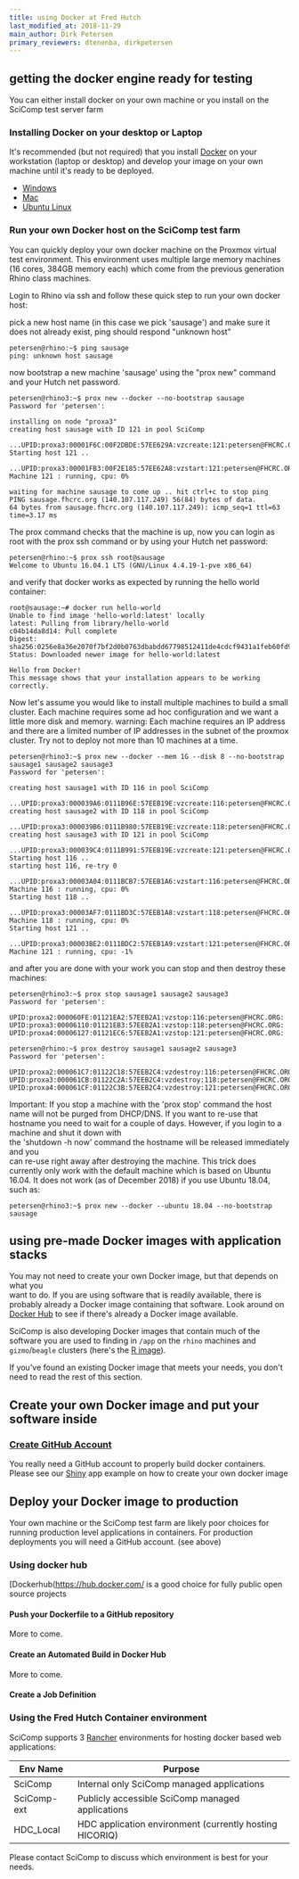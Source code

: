 ```yaml
---
title: using Docker at Fred Hutch
last_modified_at: 2018-11-29
main_author: Dirk Petersen
primary_reviewers: dtenenba, dirkpetersen
---
```

## getting the docker engine ready for testing

You can either install docker on your own machine or you install on the SciComp test server farm 

### Installing Docker on your desktop or Laptop

It's recommended (but not required) that you install
[Docker](https://www.docker.com/) on your workstation (laptop or desktop)
and develop your image on your own machine until it's ready to be deployed.

* [Windows](https://www.docker.com/docker-windows)
* [Mac](https://www.docker.com/docker-mac)
* [Ubuntu Linux](https://www.docker.com/docker-ubuntu)


### Run your own Docker host on the SciComp test farm 

You can quickly deploy your own docker machine on the Proxmox virtual test environment. 
This environment uses multiple large memory machines (16 cores, 384GB memory each) which come 
from the previous generation Rhino class machines.

Login to Rhino via ssh and follow these quick step to run your own docker host:

pick a new host name (in this case we pick 'sausage') and 
make sure it does not already exist, ping should respond "unknown host"

    petersen@rhino:~$ ping sausage
    ping: unknown host sausage

​now bootstrap a new machine 'sausage' using the "prox new" command and your Hutch net password.

    petersen@rhino3:~$ prox new --docker --no-bootstrap sausage
    Password for 'petersen':

    installing on node "proxa3"
    creating host sausage with ID 121 in pool SciComp
        ...UPID:proxa3:00001F6C:00F2DBDE:57EE629A:vzcreate:121:petersen@FHCRC.ORG:
    ​Starting host 121 ..
        ...UPID:proxa3:00001FB3:00F2E185:57EE62A8:vzstart:121:petersen@FHCRC.ORG:
    Machine 121 : running, cpu: 0% 

    waiting for machine sausage to come up .. hit ctrl+c to stop ping
    PING sausage.fhcrc.org (140.107.117.249) 56(84) bytes of data.
    64 bytes from sausage.fhcrc.org (140.107.117.249): icmp_seq=1 ttl=63 time=3.17 ms

The prox command checks that the machine is up, now you can login as root with the prox ssh command
or by using your Hutch net password​:​

    petersen@rhino:~$ prox ssh root@sausage
    Welcome to Ubuntu 16.04.1 LTS (GNU/Linux 4.4.19-1-pve x86_64)

and verify that docker works as expected by running the hello world container:

    root@sausage:~# docker run hello-world
    Unable to find image 'hello-world:latest' locally
    latest: Pulling from library/hello-world
    c04b14da8d14: Pull complete 
    Digest: sha256:0256e8a36e2070f7bf2d0b0763dbabdd67798512411de4cdcf9431a1feb60fd9
    Status: Downloaded newer image for hello-world:latest

    Hello from Docker!
    This message shows that your installation appears to be working correctly.​
    
Now let's assume you would like to install multiple machines to build a small 
cluster. Each machine requires some ad hoc configuration and we want a little 
more disk and memory. warning: Each machine requires an IP address and there 
are a limited number of IP addresses in the subnet of the proxmox cluster. 
Try not to deploy not more than 10 machines at a time.

    petersen@rhino3:~$ prox new --docker --mem 1G --disk 8 --no-bootstrap  sausage1 sausage2 sausage3
    Password for 'petersen':

    creating host sausage1 with ID 116 in pool SciComp
        ...UPID:proxa3:000039A6:0111B96E:57EEB19E:vzcreate:116:petersen@FHCRC.ORG:
    creating host sausage2 with ID 118 in pool SciComp
        ...UPID:proxa3:000039B6:0111B980:57EEB19E:vzcreate:118:petersen@FHCRC.ORG:
    creating host sausage3 with ID 121 in pool SciComp
        ...UPID:proxa3:000039C4:0111B991:57EEB19E:vzcreate:121:petersen@FHCRC.ORG:
    Starting host 116 ..
    starting host 116, re-try 0
        ...UPID:proxa3:00003A04:0111BCB7:57EEB1A6:vzstart:116:petersen@FHCRC.ORG:
    Machine 116 : running, cpu: 0% 
    Starting host 118 ..
        ...UPID:proxa3:00003AF7:0111BD3C:57EEB1A8:vzstart:118:petersen@FHCRC.ORG:
    Machine 118 : running, cpu: 0% 
    Starting host 121 ..
        ...UPID:proxa3:00003BE2:0111BDC2:57EEB1A9:vzstart:121:petersen@FHCRC.ORG:
    Machine 121 : running, cpu: -1% ​

and after you are done with your work you can stop and then destroy these machines: 

    petersen@rhino3:~$ prox stop sausage1 sausage2 sausage3
    Password for 'petersen':

    UPID:proxa2:000060FE:01121EA2:57EEB2A1:vzstop:116:petersen@FHCRC.ORG:
    UPID:proxa3:00006110:01121EB3:57EEB2A1:vzstop:118:petersen@FHCRC.ORG:
    UPID:proxa4:00006127:01121EC6:57EEB2A1:vzstop:121:petersen@FHCRC.ORG:

    petersen@rhino:~$ prox destroy sausage1 sausage2 sausage3
    Password for 'petersen':

    UPID:proxa2:000061C7:01122C18:57EEB2C4:vzdestroy:116:petersen@FHCRC.ORG:
    UPID:proxa3:000061CB:01122C2A:57EEB2C4:vzdestroy:118:petersen@FHCRC.ORG:
    UPID:proxa4:000061CF:01122C3B:57EEB2C4:vzdestroy:121:petersen@FHCRC.ORG:​​

Important: If you stop a machine with the 'prox stop' command the host name will 
not be purged from DHCP/DNS. If you want to re-use that hostname you need to wait 
for a couple of days. However, if you login to a machine and shut it down with  
the 'shutdown -h now' command the hostname will be released immediately and you  
can re-use right away after destroying the machine. This trick does currently 
only work with the default machine which is based on Ubuntu 16.04. It does not 
work (as of December 2018) if you use Ubuntu 18.04, such as:

    petersen@rhino3:~$ prox new --docker --ubuntu 18.04 --no-bootstrap sausage

## using pre-made Docker images with application stacks

You may not need to create your own Docker image, but that depends on what you  
want to do. If you are using software that is readily available, there is probably 
already a Docker image containing that software. 
Look around on [Docker Hub](https://hub.docker.com/) to see if there's already a 
Docker image available.

SciComp is also developing Docker images that contain much of the software you 
are used to finding in `/app` on the `rhino` machines and `gizmo`/`beagle` 
clusters (here's the [R image](https://hub.docker.com/r/fredhutch/ls2_r/)).

If you've found an existing Docker image that meets your needs, you don't
need to read the rest of this section.


## Create your own Docker image and put your software inside

### [Create GitHub Account](/bioinformatics/compute_github/)

You really need a GitHub account to properly build docker containers. Please see our [Shiny](/compdemos/shiny/) app example on how to create your own docker image  


## Deploy your Docker image to production

Your own machine or the SciComp test farm are likely poor choices for running production level
applications in containers. For production deployments you will need a GitHub account. (see above)

### Using docker hub 

[Dockerhub(https://hub.docker.com/ is a good choice for fully public open source projects 

#### Push your Dockerfile to a GitHub repository
More to come.
#### Create an Automated Build in Docker Hub
More to come.
#### Create a Job Definition

### Using the Fred Hutch Container environment

SciComp supports 3 [Rancher](https://rancher.com/) environments for hosting docker 
based web applications:

| Env Name | Purpose  |
|------|------|
|SciComp     |Internal only SciComp managed applications  |
|SciComp-ext |Publicly accessible SciComp managed applications |
|HDC_Local   |HDC application environment (currently hosting HICORIQ)

Please contact SciComp to discuss which environment is best for your needs.





